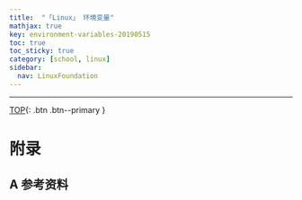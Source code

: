 ```yaml
---
title:  "「Linux」 环境变量"
mathjax: true
key: environment-variables-20190515
toc: true
toc_sticky: true
category: [school, linux]
sidebar:
  nav: LinuxFoundation
---
```

<span id="head"></span>

<!--more-->




-------------------  
[TOP](#head){: .btn .btn--primary }



# 附录
## A 参考资料
